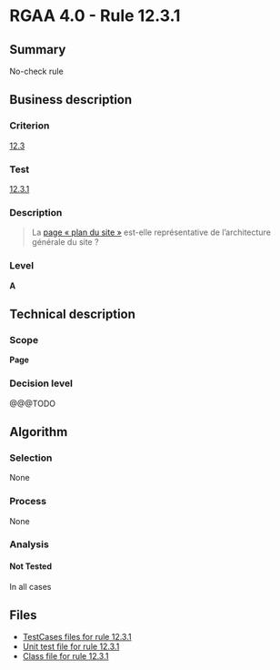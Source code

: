 # RGAA 4.0 - Rule 12.3.1

## Summary

No-check rule

## Business description

### Criterion

[12.3](https://www.numerique.gouv.fr/publications/rgaa-accessibilite/methode/criteres/#crit-12-3)

### Test

[12.3.1](https://www.numerique.gouv.fr/publications/rgaa-accessibilite/methode/criteres/#test-12-3-1)

### Description

> La [page « plan du site »](https://www.numerique.gouv.fr/publications/rgaa-accessibilite/methode/glossaire/#page-plan-du-site) est-elle représentative de l’architecture générale du site ?

### Level

**A**


## Technical description

### Scope

**Page**

### Decision level

@@@TODO


## Algorithm

### Selection

None

### Process

None

### Analysis

#### Not Tested

In all cases


## Files

- [TestCases files for rule 12.3.1](https://gitlab.com/asqatasun/Asqatasun/-/tree/v5/rules/rules-rgaa4.0/src/test/resources/testcases/rgaa40/Rgaa40Rule120301/)
- [Unit test file for rule 12.3.1](https://gitlab.com/asqatasun/Asqatasun/-/blob/v5/rules/rules-rgaa4.0/src/test/java/org/asqatasun/rules/rgaa40/Rgaa40Rule120301Test.java)
- [Class file for rule 12.3.1](https://gitlab.com/asqatasun/Asqatasun/-/blob/v5/rules/rules-rgaa4.0/src/main/java/org/asqatasun/rules/rgaa40/Rgaa40Rule120301.java)


